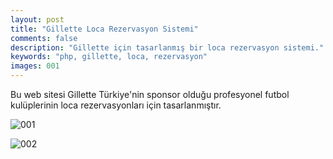 ```yaml
---
layout: post
title: "Gillette Loca Rezervasyon Sistemi"
comments: false
description: "Gillette için tasarlanmış bir loca rezervasyon sistemi."
keywords: "php, gillette, loca, rezervasyon"
images: 001
---
```


Bu web sitesi Gillette Türkiye'nin sponsor olduğu profesyonel futbol kulüplerinin loca rezervasyonları için tasarlanmıştır.

![001](../images/002/001.jpg)

![002](../images/002/002.jpg)